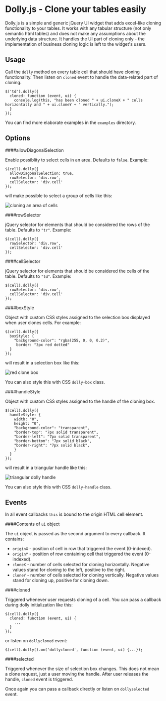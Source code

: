 Dolly.js - Clone your tables easily
===================================

Dolly.js is a simple and generic jQuery UI widget that adds excel-like cloning functionality to your tables. It works with any tabular structure (not only semantic html tables) and does not make any assumptions about the underlying data structure. It handles the UI part of cloning only - the implementation of business cloning logic is left to the widget's users.

Usage
-----

Call the `dolly` method on every table cell that should have cloning functionality. Then listen on `cloned` event to handle the data-related part of cloning.

```
$('td').dolly({
  cloned: function (event, ui) {
    console.log(this, "has been cloned " + ui.cloneX + " cells horizontally and " + ui.cloneY + " vertically.");
  }
});
```
You can find more elaborate examples in the `examples` directory.

Options
-------

####allowDiagonalSelection

Enable possiblity to select cells in an area. Defaults to `false`. Example:

```
$(cell).dolly({
  allowDiagonalSelection: true,
  rowSelector: 'div.row',
  cellSelector: 'div.cell'
});
```

will make possible to select a group of cells like this:

![cloning an area of cells](https://raw.github.com/LunarLogic/dolly.js/master/examples/imgs/area_selection.png)

####rowSelector

jQuery selector for elements that should be considered the rows of the table. Defaults to `"tr"`. Example:

```
$(cell).dolly({
  rowSelector: 'div.row',
  cellSelector: 'div.cell'
});
```

####cellSelector

jQuery selector for elements that should be considered the cells of the table. Defaults to `"td"`. Example:

```
$(cell).dolly({
  rowSelector: 'div.row',
  cellSelector: 'div.cell'
});
```
####boxStyle

Object with custom CSS styles assigned to the selection box displayed when user clones cells. For example:

```
$(cell).dolly({
  boxStyle: {
    "background-color": "rgba(255, 0, 0, 0.2)",
     border: "3px red dotted"
  }
});
```
will result in a selection box like this:

![red clone box](http://blog.lunarlogic.io/wp-content/uploads/redbox.png)

You can also style this with CSS `dolly-box` class.

####handleStyle

Object with custom CSS styles assigned to the handle of the cloning box.

```
$(cell).dolly({
  handleStyle: {
    width: "0",
    height: "0",
    "background-color": "transparent",
    "border-top": "7px solid transparent",
    "border-left": "7px solid transparent",
    "border-bottom": "7px solid black",
    "border-right": "7px solid black",
    }
  }
});
```

will result in a triangular handle like this:

![triangular dolly handle](http://blog.lunarlogic.io/wp-content/uploads/triangular-dolly-handle.png)

You can also style this with CSS `dolly-handle` class.

Events
------

In all event callbacks `this` is bound to the origin HTML cell element.

####Contents of `ui` object

The `ui` object is passed as the second argument to every callback. It contains:

* `originX` - position of cell in row that triggered the event (0-indexed).
* `originY` - position of row containing cell that triggered the event (0-indexed).
* `cloneX` - number of cells selected for cloning horizontally. Negative values stand for cloning to the left, positive to the right.
* `cloneY` - number of cells selected for cloning vertically. Negative values stand for cloning up, positive for cloning down.

####cloned

Triggered whenever user requests cloning of a cell. You can pass a callback during dolly initialization like this:

```
$(cell).dolly({
  cloned: function (event, ui) {
    ...
  }
});
```

or listen on `dollycloned` event: 

```
$(cell).dolly().on('dollycloned', function (event, ui) {...});
```

####selected

Triggered whenever the size of selection box changes. This does not mean a clone request, just a user moving the handle. After user releases the handle, `cloned` event is triggered.

Once again you can pass a callback directly or listen on `dollyselected` event.
